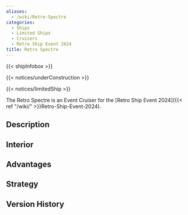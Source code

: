 ```yaml
---
aliases:
  - /wiki/Retro-Spectre
categories:
  - Ships
  - Limited Ships
  - Cruisers
  - Retro Ship Event 2024
title: Retro Spectre
---
```


{{< shipInfobox >}}

{{< notices/underConstruction >}}

{{< notices/limitedShip >}}

The Retro Spectre is an Event Cruiser for the [Retro Ship Event 2024]({{< ref "/wiki/" >}}Retro-Ship-Event-2024).

## Description

## Interior

## Advantages

## Strategy

## Version History

